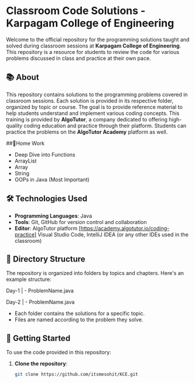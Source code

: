# Classroom Code Solutions - Karpagam College of Engineering

Welcome to the official repository for the programming solutions taught and solved during classroom sessions at **Karpagam College of Engineering**. This repository is a resource for students to review the code for various problems discussed in class and practice at their own pace.

## 📚 About

This repository contains solutions to the programming problems covered in classroom sessions. Each solution is provided in its respective folder, organized by topic or course. The goal is to provide reference material to help students understand and implement various coding concepts.
This training is provided by **AlgoTutor**, a company dedicated to offering high-quality coding education and practice through their platform. Students can practice the problems on the **AlgoTutor Academy** platform as well.

##📄Home Work
- Deep Dive into Functions
- ArrayList
- Array
- String
- OOPs in Java (Most Important)


## 🛠️ Technologies Used

- **Programming Languages**: Java
- **Tools**: Git, GitHub for version control and collaboration
- **Editor**: AlgoTutor platform [https://academy.algotutor.io/coding-practice] Visual Studio Code, IntelliJ IDEA (or any other IDEs used in the classroom)

## 📁 Directory Structure

The repository is organized into folders by topics and chapters. Here's an example structure:

Day-1 |
    - ProblemName.java

Day-2 |
    - ProblemName.java


- Each folder contains the solutions for a specific topic.
- Files are named according to the problem they solve.

## 🚀 Getting Started

To use the code provided in this repository:

1. **Clone the repository**:
   ```bash
   git clone https://github.com/itsmesohit/KCE.git
